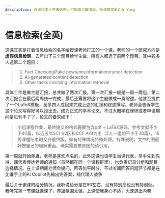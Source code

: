 ```yaml
---
description: 该课程本人并未选修，但知道大概情况，授课教师是Z.W Yang
---
```


# 信息检索(全英)

这课其实是打着信息检索的名字给授课老师打工的一个课，老师的一个研究方向是**虚假信息检测**，去年出了三个题目给学生做，所有人都选了前两个题目，其中较多人选第二个题目：

> 1. Fact Checking/Fake news/misinformation/rumor detection
> 2. AI-generated content detection
> 3. Other tasks involving information retrieval

具体工作是做主题汇报，总共做了两次汇报，第一次汇报一般是一周一两组，第二次汇报会在最后两周统一完成，最后还需要将这个主题做成一篇综述，他甚至提供了一个LaTeX模板，至多四人成组来完成上述的汇报和综述撰写。老师会告诉学生这个论文写得好可以投出去，成为正式的学术论文，不过大概率在保研或者申请期间是见刊不了了，论文的要求如下：

> 小组课程作业，最终提交的格式需要包含pdf + LaTeX源码，参考文献不少于40篇，以近五年SCI 1/2区和CCF A/B为主（2人一组的不少于30篇），16周课程结束时交齐最终版，如有特殊情况特殊处理。特殊说明，文中的图最好按自己的理解重画，确实需要放原图的请引用。

第一周就开始养蛊，老师是喜欢点名的，此外这课也请学生当课代表，举手先到先得，课代表传达老师的通知（虽然都在同一个课程群里），也负责记录分组和题目选择情况。在上课期间老师会提问，回答加平时分，不过听闻回答问题环节都是在比谁手上的AI Copilot先输出完答案，纯代理人战争

最后关于该课的给分情况，我听说给分是在90左右，没有特别高也没有特别低。我听完第一节课就退课了，养蛊氛围太强，上课使我身心不适，火速退出内卷
